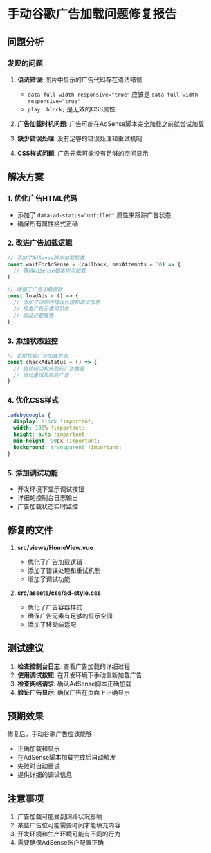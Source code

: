 # 手动谷歌广告加载问题修复报告

## 问题分析

### 发现的问题
1. **语法错误**: 图片中显示的广告代码存在语法错误
   - `data-full-width responsive="true"` 应该是 `data-full-width-responsive="true"`
   - `play: block;` 是无效的CSS属性

2. **广告加载时机问题**: 广告可能在AdSense脚本完全加载之前就尝试加载

3. **缺少错误处理**: 没有足够的错误处理和重试机制

4. **CSS样式问题**: 广告元素可能没有足够的空间显示

## 解决方案

### 1. 优化广告HTML代码
- 添加了 `data-ad-status="unfilled"` 属性来跟踪广告状态
- 确保所有属性格式正确

### 2. 改进广告加载逻辑
```javascript
// 添加了AdSense脚本加载检查
const waitForAdSense = (callback, maxAttempts = 30) => {
  // 等待AdSense脚本完全加载
}

// 增强了广告加载函数
const loadAds = () => {
  // 添加了详细的错误处理和调试信息
  // 检查广告元素可见性
  // 验证必要属性
}
```

### 3. 添加状态监控
```javascript
// 定期检查广告加载状态
const checkAdStatus = () => {
  // 统计成功和失败的广告数量
  // 自动重试失败的广告
}
```

### 4. 优化CSS样式
```css
.adsbygoogle {
  display: block !important;
  width: 100% !important;
  height: auto !important;
  min-height: 90px !important;
  background: transparent !important;
}
```

### 5. 添加调试功能
- 开发环境下显示调试按钮
- 详细的控制台日志输出
- 广告加载状态实时监控

## 修复的文件

1. **src/views/HomeView.vue**
   - 优化了广告加载逻辑
   - 添加了错误处理和重试机制
   - 增加了调试功能

2. **src/assets/css/ad-style.css**
   - 优化了广告容器样式
   - 确保广告元素有足够的显示空间
   - 添加了移动端适配

## 测试建议

1. **检查控制台日志**: 查看广告加载的详细过程
2. **使用调试按钮**: 在开发环境下手动重新加载广告
3. **检查网络请求**: 确认AdSense脚本正确加载
4. **验证广告显示**: 确保广告在页面上正确显示

## 预期效果

修复后，手动谷歌广告应该能够：
- 正确加载和显示
- 在AdSense脚本加载完成后自动触发
- 失败时自动重试
- 提供详细的调试信息

## 注意事项

1. 广告加载可能受到网络状况影响
2. 某些广告位可能需要时间才能填充内容
3. 开发环境和生产环境可能有不同的行为
4. 需要确保AdSense账户配置正确 